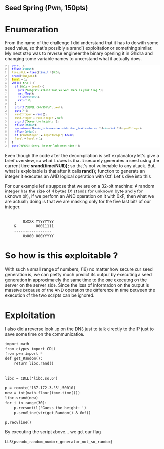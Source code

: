 ## Seed Spring (Pwn, 150pts)  
# Enumeration

From the name of the challenge I did understand that it has to do with some seed value,
so that's possibly a srand() exploitation or something similar. My next step was to reverse
engineer the binary opening it in Ghidra and changing some variable names to understand what it 
actually does.

![](seed_spring.png)

Even though the code after the decompilation is self explanatory let's give a brief overview,
so what it does is that it securely generates a seed using the current time **srand(time(NUll));**
so that's not vulnerable to any attack. But, what is exploitable is that after it calls **rand();**
function to generate an integer it executes an AND logical operation with 0xf. Let's dive into this 

For our example let's suppose that we are on a 32-bit machine:
A random integer has the size of 4 bytes (X stands for unknown byte and y for uknown bit),
if we perform an AND operation on it with 0xF, then what we are actually doing is that we are masking only for the five last bits of our integer.
```

        0xXXX YYYYYYYY
    &         00011111
    -----------------
        0x000 000YYYYY
```
# So how is this exploitable ?
With such a small range of numbers, (16) no matter how secure our seed generation is, 
we can pretty much predict its output by executing a seed generation in approximately the same time to the one
executng on the server on the server side. Since the loss of information on the output is massive 
because of the AND operation the difference in time between the execution of the two scripts can be ignored. 

# Exploitation

I also did a reverse look up on the DNS just to talk directly to the IP just to save some time on the communication.


```
import math
from ctypes import CDLL
from pwn import *
def get_Random():
	return libc.rand()


libc = CDLL('libc.so.6')

p = remote('167.172.3.35',50010)
now = int(math.floor(time.time()))
libc.srand(now)
for i in range(30):
	p.recvuntil('Guess the height: ')
	p.sendline(str(get_Random() & 0xf))

p.recvline()
```

By executing the script above...
we get our flag

```LLS{pseudo_random_number_generator_not_so_random}```

